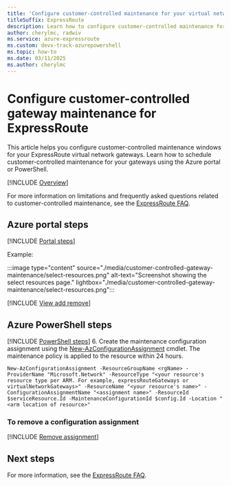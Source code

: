 ```yaml
---
title: 'Configure customer-controlled maintenance for your virtual network gateway'
titleSuffix: ExpressRoute
description: Learn how to configure customer-controlled maintenance for your gateways using the Azure portal, or PowerShell.
author: cherylmc, radwiv
ms.service: azure-expressroute
ms.custom: devx-track-azurepowershell
ms.topic: how-to
ms.date: 03/11/2025
ms.author: cherylmc
---
```

# Configure customer-controlled gateway maintenance for ExpressRoute

This article helps you configure customer-controlled maintenance windows for your ExpressRoute virtual network gateways. Learn how to schedule customer-controlled maintenance for your gateways using the Azure portal or PowerShell.

[!INCLUDE [Overview](../../includes/vpn-gateway-customer-controlled-gateway-maintenance-article-overview.md)]

For more information on limitations and frequently asked questions related to customer-controlled maintenance, see the [ExpressRoute FAQ](expressroute-faqs.md#customer-controlled).

## Azure portal steps

[!INCLUDE [Portal steps](../../includes/vpn-gateway-customer-controlled-gateway-maintenance-article-portal.md)]

   Example:

   :::image type="content" source="./media/customer-controlled-gateway-maintenance/select-resources.png" alt-text="Screenshot showing the select resources page." lightbox="./media/customer-controlled-gateway-maintenance/select-resources.png":::

[!INCLUDE [View add remove](../../includes/vpn-gateway-customer-controlled-gateway-maintenance-view-add-remove.md)]

## Azure PowerShell steps

[!INCLUDE [PowerShell steps](../../includes/vpn-gateway-customer-controlled-gateway-maintenance-article-powershell.md)]
6. Create the maintenance configuration assignment using the [New-AzConfigurationAssignment](/powershell/module/az.maintenance/new-azconfigurationassignment) cmdlet. The maintenance policy is applied to the resource within 24 hours.

   ```azurepowershell-interactive
   New-AzConfigurationAssignment -ResourceGroupName <rgName> -ProviderName "Microsoft.Network" -ResourceType "<your resource's resource type per ARM. For example, expressRouteGateways or virtualNetworkGateways>" -ResourceName "<your resource's name>" -ConfigurationAssignmentName "<assignment name>" -ResourceId $serviceResource.Id -MaintenanceConfigurationId $config.Id -Location "<arm location of resource>"
   ```

### To remove a configuration assignment

[!INCLUDE [Remove assignment](../../includes/vpn-gateway-customer-controlled-gateway-maintenance-article-remove-assignment.md)]

## Next steps

For more information, see the [ExpressRoute FAQ](expressroute-faqs.md#customer-controlled).
